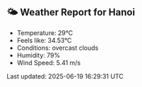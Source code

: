 <!-- WEATHER-START -->
## 🌤 Weather Report for Hanoi

- Temperature: 29°C
- Feels like: 34.53°C
- Conditions: overcast clouds
- Humidity: 79%
- Wind Speed: 5.41 m/s

Last updated: 2025-06-19 16:29:31 UTC
<!-- WEATHER-END -->
